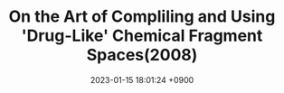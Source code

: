 ---
title:  "On the Art of Compliling and Using 'Drug-Like' Chemical Fragment Spaces(2008)"
classes: wide
excerpt: "Paper review about synthon based dataset"
date:   2023-01-15 18:01:24 +0900
categories: 
  - SmallMolecule
tags:
  - Dataset
  - Synthesizability
mathjax: true
---
